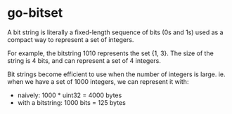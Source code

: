 go-bitset
=========

A bit string is literally a fixed-length sequence of bits (0s and 1s) used as a compact way to represent a set of integers.

For example, the bitstring 1010 represents the set {1, 3}. The size of the string is 4 bits, and can represent a set of 4 integers.

Bit strings become efficient to use when the number of integers is large. ie. when we have a set of 1000 integers, we can represent it with:

- naively: 1000 * uint32 = 4000 bytes
- with a bitstring: 1000 bits = 125 bytes
